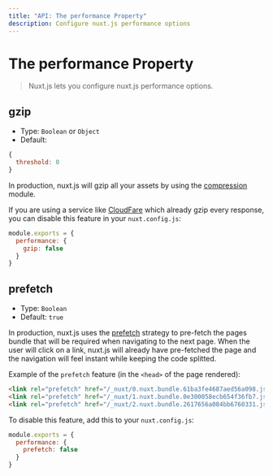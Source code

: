 ```yaml
---
title: "API: The performance Property"
description: Configure nuxt.js performance options
---
```


# The performance Property

> Nuxt.js lets you configure nuxt.js performance options.

## gzip

- Type: `Boolean` or `Object`
- Default:

```js
{
  threshold: 0
}
```

In production, nuxt.js will gzip all your assets by using the [compression](https://github.com/expressjs/compression) module.

If you are using a service like [CloudFare](https://www.cloudflare.com/) which already gzip every response, you can disable this feature in your `nuxt.config.js`:
```js
module.exports = {
  performance: {
    gzip: false
  }
}
```

## prefetch

- Type: `Boolean`
- Default: `true`

In production, nuxt.js uses the [prefetch](https://www.w3.org/TR/resource-hints/#dfn-prefetch) strategy to pre-fetch the pages bundle that will be required when navigating to the next page. When the user will click on a link, nuxt.js will already have pre-fetched the page and the navigation will feel instant while keeping the code splitted.

Example of the `prefetch` feature (in the `<head>` of the page rendered):
```html
<link rel="prefetch" href="/_nuxt/0.nuxt.bundle.61ba3fe4687aed56a098.js">
<link rel="prefetch" href="/_nuxt/1.nuxt.bundle.0e300058ecb654f36fb7.js">
<link rel="prefetch" href="/_nuxt/2.nuxt.bundle.2617656a084bb6760331.js">
```

To disable this feature, add this to your `nuxt.config.js`:

```js
module.exports = {
  performance: {
    prefetch: false
  }
}
```
